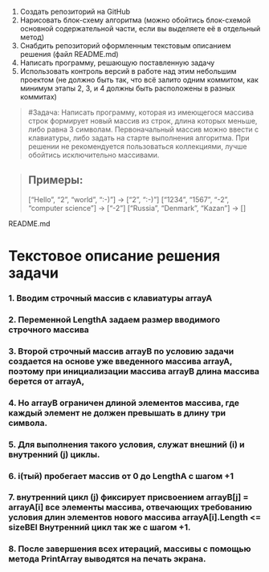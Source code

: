1. Создать репозиторий на GitHub
2. Нарисовать блок-схему алгоритма (можно обойтись блок-схемой основной содержательной части, если вы выделяете её в отдельный метод)
3. Снабдить репозиторий оформленным текстовым описанием решения (файл README.md)
4. Написать программу, решающую поставленную задачу
5. Использовать контроль версий в работе над этим небольшим проектом (не должно быть так, что всё залито одним коммитом, как минимум этапы 2, 3, и 4 должны быть расположены в разных коммитах)

> #Задача: 
> Написать программу, которая из имеющегося массива строк формирует новый массив из строк, длина которых меньше, либо равна 3 символам.
> Первоначальный массив можно ввести с клавиатуры, либо задать на старте выполнения алгоритма. 
> При решении не рекомендуется пользоваться коллекциями, лучше обойтись исключительно массивами.

> ## Примеры:
>[“Hello”, “2”, “world”, “:-)”] → [“2”, “:-)”]
>[“1234”, “1567”, “-2”, “computer science”] → [“-2”]
>[“Russia”, “Denmark”, “Kazan”] → []

README.md
# Текстовое описание решения задачи
### 1. Вводим строчный массив с клавиатуры  **arrayA**
### 2. Переменной **LengthA** задаем размер вводимого строчного массива
### 3.  Второй строчный массив **arrayB** по условию задачи создается на основе уже введенного массива arrayA, поэтому при инициализации массива arrayB длина массива берется от arrayA,
### 4.  Но arrayB ограничен длиной элементов массива, где каждый элемент не должен превышать в длину три символа.
### 5.  Для выполнения такого условия, служат внешний **(i)** и внутренний **(j)** циклы. 
### 6.  i(тый) пробегает массив от 0 до LengthA с шагом +1
### 7.  внутренний цикл (j) фиксирует присвоением **arrayB[j]** = **arrayA[i]** все элементы массива, отвечающих требованию условия длин элементов нового массива **arrayA[i].Length** <= **sizeBEl** Внутренний цикл так же с шагом +1. 
### 8. После завершения всех итераций, массивы с помощью метода **PrintArray** выводятся на печать экрана. 